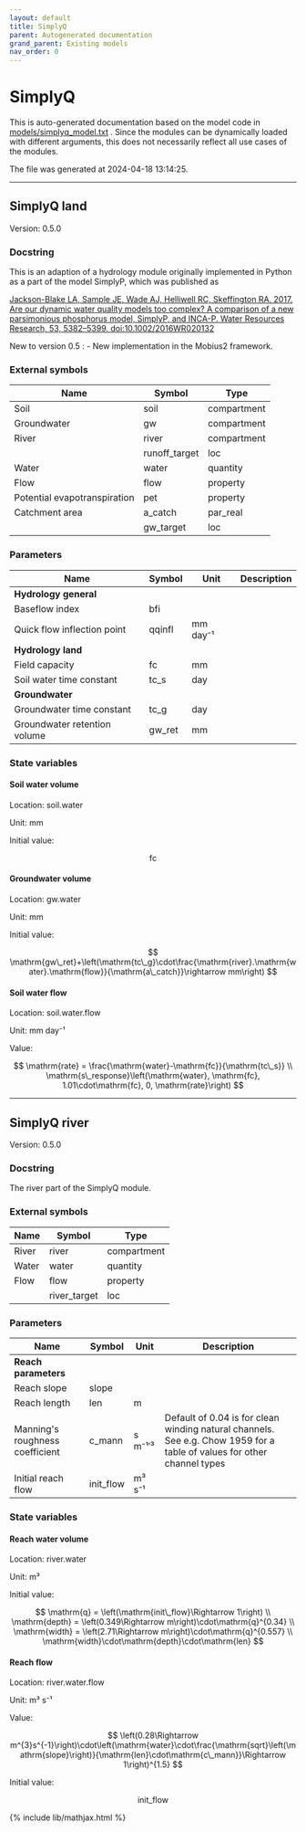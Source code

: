 ```yaml
---
layout: default
title: SimplyQ
parent: Autogenerated documentation
grand_parent: Existing models
nav_order: 0
---
```


# SimplyQ

This is auto-generated documentation based on the model code in [models/simplyq_model.txt](https://github.com/NIVANorge/Mobius2/blob/main/models/simplyq_model.txt) .
Since the modules can be dynamically loaded with different arguments, this does not necessarily reflect all use cases of the modules.

The file was generated at 2024-04-18 13:14:25.

---

## SimplyQ land

Version: 0.5.0

### Docstring

This is an adaption of a hydrology module originally implemented in Python as a part of the model SimplyP, which was published as

[Jackson-Blake LA, Sample JE, Wade AJ, Helliwell RC, Skeffington RA. 2017. Are our dynamic water quality models too complex? A comparison of a new parsimonious phosphorus model, SimplyP, and INCA-P. Water Resources Research, 53, 5382–5399. doi:10.1002/2016WR020132](https://doi.org/10.1002/2016WR020132)

New to version 0.5 :
	- New implementation in the Mobius2 framework.

### External symbols

| Name | Symbol | Type |
| ---- | ------ | ---- |
| Soil | soil | compartment |
| Groundwater | gw | compartment |
| River | river | compartment |
|  | runoff_target | loc |
| Water | water | quantity |
| Flow | flow | property |
| Potential evapotranspiration | pet | property |
| Catchment area | a_catch | par_real |
|  | gw_target | loc |

### Parameters

| Name | Symbol | Unit |  Description |
| ---- | ------ | ---- |  ----------- |
| **Hydrology general** | | | |
| Baseflow index | bfi |  |  |
| Quick flow inflection point | qqinfl | mm day⁻¹ |  |
| **Hydrology land** | | | |
| Field capacity | fc | mm |  |
| Soil water time constant | tc_s | day |  |
| **Groundwater** | | | |
| Groundwater time constant | tc_g | day |  |
| Groundwater retention volume | gw_ret | mm |  |

### State variables

#### Soil water volume

Location: soil.water

Unit: mm

Initial value:

$$
\mathrm{fc}
$$

#### Groundwater volume

Location: gw.water

Unit: mm

Initial value:

$$
\mathrm{gw\_ret}+\left(\mathrm{tc\_g}\cdot\frac{\mathrm{river}.\mathrm{water}.\mathrm{flow}}{\mathrm{a\_catch}}\rightarrow mm\right)
$$

#### Soil water flow

Location: soil.water.flow

Unit: mm day⁻¹

Value:

$$
\mathrm{rate} = \frac{\mathrm{water}-\mathrm{fc}}{\mathrm{tc\_s}} \\ \mathrm{s\_response}\left(\mathrm{water}, \mathrm{fc}, 1.01\cdot\mathrm{fc}, 0, \mathrm{rate}\right)
$$

---

## SimplyQ river

Version: 0.5.0

### Docstring

The river part of the SimplyQ module.

### External symbols

| Name | Symbol | Type |
| ---- | ------ | ---- |
| River | river | compartment |
| Water | water | quantity |
| Flow | flow | property |
|  | river_target | loc |

### Parameters

| Name | Symbol | Unit |  Description |
| ---- | ------ | ---- |  ----------- |
| **Reach parameters** | | | |
| Reach slope | slope |  |  |
| Reach length | len | m |  |
| Manning's roughness coefficient | c_mann | s m⁻¹′³ | Default of 0.04 is for clean winding natural channels. See e.g. Chow 1959 for a table of values for other channel types |
| Initial reach flow | init_flow | m³ s⁻¹ |  |

### State variables

#### Reach water volume

Location: river.water

Unit: m³

Initial value:

$$
\mathrm{q} = \left(\mathrm{init\_flow}\Rightarrow 1\right) \\ \mathrm{depth} = \left(0.349\Rightarrow m\right)\cdot\mathrm{q}^{0.34} \\ \mathrm{width} = \left(2.71\Rightarrow m\right)\cdot\mathrm{q}^{0.557} \\ \mathrm{width}\cdot\mathrm{depth}\cdot\mathrm{len}
$$

#### Reach flow

Location: river.water.flow

Unit: m³ s⁻¹

Value:

$$
\left(0.28\Rightarrow m^{3}s^{-1}\right)\cdot\left(\mathrm{water}\cdot\frac{\mathrm{sqrt}\left(\mathrm{slope}\right)}{\mathrm{len}\cdot\mathrm{c\_mann}}\Rightarrow 1\right)^{1.5}
$$

Initial value:

$$
\mathrm{init\_flow}
$$



{% include lib/mathjax.html %}

